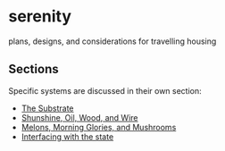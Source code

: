 # serenity
plans, designs, and considerations for travelling housing

## Sections

Specific systems are discussed in their own section:

* [The Substrate](substrate/)
* [Shunshine, Oil, Wood, and Wire](energy/)
* [Melons, Morning Glories, and Mushrooms](growth/)
* [Interfacing with the state](legal/)

